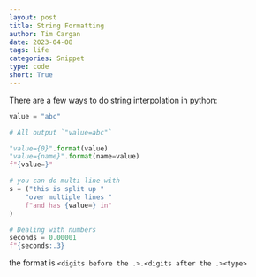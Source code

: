 ```yaml
---
layout: post
title: String Formatting
author: Tim Cargan
date: 2023-04-08
tags: life
categories: Snippet
type: code
short: True
---
```

There are a few ways to do string interpolation in python:

```python  
value = "abc"

# All output `"value=abc"`

"value={0}".format(value)
"value={name}".format(name=value)
f"{value=}" 

# you can do multi line with
s = ("this is split up "
    "over multiple lines "
    f"and has {value=} in"
)

# Dealing with numbers
seconds = 0.00001
f"{seconds:.3}
```

 the format is `<digits before the .>.<digits after the .><type>`
 



